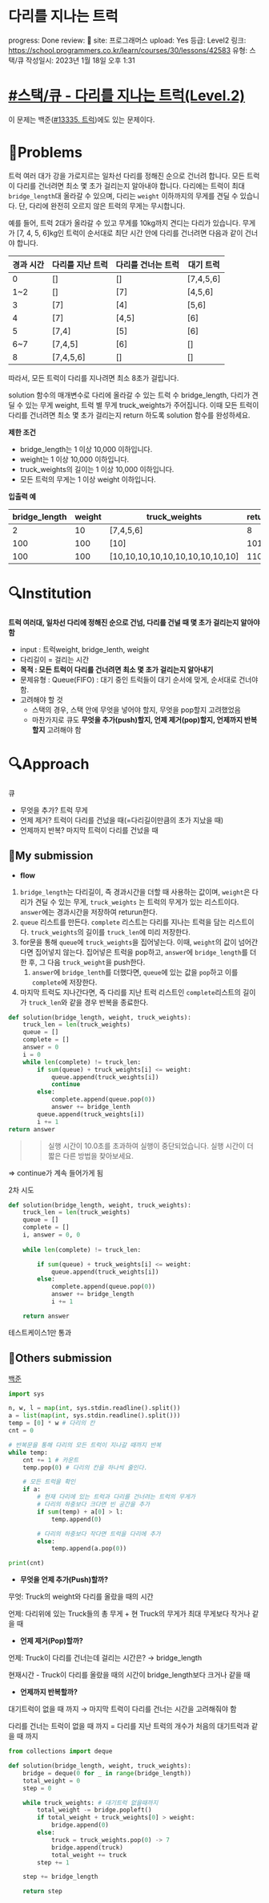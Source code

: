 # 다리를 지나는 트럭

progress: Done
review: 🥜
site: 프로그래머스
upload: Yes
등급: Level2
링크: https://school.programmers.co.kr/learn/courses/30/lessons/42583
유형: 스택/큐
작성일시: 2023년 1월 18일 오후 1:31

# [#**스택/큐 - 다리를 지나는 트럭(Level.2)**](https://school.programmers.co.kr/learn/courses/30/lessons/42583)

이 문제는 백준([#13335. 트럭](https://www.acmicpc.net/problem/13335))에도 있는 문제이다.

# 📖Problems

트럭 여러 대가 강을 가로지르는 일차선 다리를 정해진 순으로 건너려 합니다. 모든 트럭이 다리를 건너려면 최소 몇 초가 걸리는지 알아내야 합니다. 다리에는 트럭이 최대 `bridge_length`대 올라갈 수 있으며, 다리는 `weight` 이하까지의 무게를 견딜 수 있습니다. 단, 다리에 완전히 오르지 않은 트럭의 무게는 무시합니다.

예를 들어, 트럭 2대가 올라갈 수 있고 무게를 10kg까지 견디는 다리가 있습니다. 무게가 [7, 4, 5, 6]kg인 트럭이 순서대로 최단 시간 안에 다리를 건너려면 다음과 같이 건너야 합니다.

| 경과 시간 | 다리를 지난 트럭 | 다리를 건너는 트럭 | 대기 트럭 |
| --- | --- | --- | --- |
| 0 | [] | [] | [7,4,5,6] |
| 1~2 | [] | [7] | [4,5,6] |
| 3 | [7] | [4] | [5,6] |
| 4 | [7] | [4,5] | [6] |
| 5 | [7,4] | [5] | [6] |
| 6~7 | [7,4,5] | [6] | [] |
| 8 | [7,4,5,6] | [] | [] |

따라서, 모든 트럭이 다리를 지나려면 최소 8초가 걸립니다.

solution 함수의 매개변수로 다리에 올라갈 수 있는 트럭 수 bridge_length, 다리가 견딜 수 있는 무게 weight, 트럭 별 무게 truck_weights가 주어집니다. 이때 모든 트럭이 다리를 건너려면 최소 몇 초가 걸리는지 return 하도록 solution 함수를 완성하세요.

**제한 조건**

- bridge_length는 1 이상 10,000 이하입니다.
- weight는 1 이상 10,000 이하입니다.
- truck_weights의 길이는 1 이상 10,000 이하입니다.
- 모든 트럭의 무게는 1 이상 weight 이하입니다.

**입출력 예**

| bridge_length | weight | truck_weights | return |
| --- | --- | --- | --- |
| 2 | 10 | [7,4,5,6] | 8 |
| 100 | 100 | [10] | 101 |
| 100 | 100 | [10,10,10,10,10,10,10,10,10,10] | 110 |

# 🔍Institution

**트럭 여러대, 일차선 다리에 정해진 순으로 건넘, 다리를 건널 때 몇 초가 걸리는지 알아야 함**

- input : 트럭weight, bridge_lenth, weight
- 다리길이 = 걸리는 시간
- **목적 : 모든 트럭이 다리를 건너려면 최소 몇 초가 걸리는지 알아내기**
- 문제유형 : Queue(FIFO) : 대기 중인 트럭들이 대기 순서에 맞게, 순서대로 건너야 함.
- 고려해야 할 것
    - 스택의 경우, 스택 안에 무엇을 넣어야 할지, 무엇을 pop할지 고려했었음
    - 마찬가지로 큐도 **무엇을 추가(push)할지, 언제 제거(pop)할지, 언제까지 반복할지** 고려해야 함

# 🔍Approach

큐

- 무엇을 추가? 트럭 무게
- 언제 제거? 트럭이 다리를 건넜을 때(=다리길이만큼의 초가 지났을 때)
- 언제까지 반복? 마지막 트럭이 다리를 건넜을 때

## 🚩My submission

- **flow**
1. `bridge_length`는 다리길이, 즉 경과시간을 더할 때 사용하는 값이며, `weight`은 다리가 견딜 수 있는 무게, `truck_weights` 는 트럭의 무게가 있는 리스트이다. `answer`에는 경과시간을 저장하여 returun한다.
2. `queue` 리스트를 만든다. `complete` 리스트는 다리를 지나는 트럭을 담는 리스트이다. `truck_weights`의 길이를 `truck_len`에 미리 저장한다.
3. for문을 통해 `queue`에 `truck_weights`을 집어넣는다. 이때, `weight`의 값이 넘어간다면 집어넣지 않는다. 집어넣은 트럭을 pop하고, `answer`에 `bridge_length`를 더한 후, 그 다음 `truck_weight`을 push한다.
    1. `answer`에 `bridge_lenth`를 더했다면, `queue`에 있는 값을 `pop`하고 이를 `complete`에 저장한다.
4. 마지막 트럭도 지나간다면, 즉 다리를 지난 트럭 리스트인 `complete`리스트의 길이가 `truck_len`와 같을 경우 반복을 종료한다.

```python
def solution(bridge_length, weight, truck_weights):
    truck_len = len(truck_weights)
    queue = []
    complete = []
    answer = 0
    i = 0
    while len(complete) != truck_len:
        if sum(queue) + truck_weights[i] <= weight:
            queue.append(truck_weights[i])
            continue
        else:
            complete.append(queue.pop(0))
            answer += bridge_lenth
        queue.append(truck_weights[i])
        i += 1
return answer
```

>> 실행 시간이 10.0초를 초과하여 실행이 중단되었습니다. 실행 시간이 더 짧은 다른 방법을 찾아보세요.

=> continue가 계속 들어가게 됨

2차 시도

```python
def solution(bridge_length, weight, truck_weights):
    truck_len = len(truck_weights)
    queue = []
    complete = []
    i, answer = 0, 0
    
    while len(complete) != truck_len:

        if sum(queue) + truck_weights[i] <= weight:
            queue.append(truck_weights[i])
        else:
            complete.append(queue.pop(0))
            answer += bridge_length
            i += 1

    return answer
```

테스트케이스1만 통과

## 🚩Others submission

[백준](https://fre2-dom.tistory.com/432)

```python
import sys

n, w, l = map(int, sys.stdin.readline().split())
a = list(map(int, sys.stdin.readline().split()))
temp = [0] * w # 다리의 칸
cnt = 0

# 반복문을 통해 다리의 모든 트럭이 지나갈 때까지 반복
while temp:
    cnt += 1 # 카운트
    temp.pop(0) # 다리의 칸을 하나씩 줄인다.

    # 모든 트럭을 확인
    if a:
        # 현재 다리에 있는 트럭과 다리를 건너려는 트럭의 무게가
        # 다리의 하중보다 크다면 빈 공간을 추가
        if sum(temp) + a[0] > l:
            temp.append(0)

        # 다리의 하중보다 작다면 트럭을 다리에 추가
        else:
            temp.append(a.pop(0))

print(cnt)
```

- **무엇을 언제 추가(Push)할까?**

무엇: Truck의 weight와 다리를 올랐을 때의 시간

언제: 다리위에 있는 Truck들의 총 무게 + 현 Truck의 무게가 최대 무게보다 작거나 같을 때

- **언제 제거(Pop)할까?**

언제: Truck이 다리를 건너는데 걸리는 시간은? → bridge_length

현재시간 - Truck이 다리를 올랐을 때의 시간이 bridge_length보다 크거나 같을 때

- **언제까지 반복할까?**

대기트럭이 없을 때 까지 → 마지막 트럭이 다리를 건너는 시간을 고려해줘야 함

다리를 건너는 트럭이 없을 때 까지 = 다리를 지난 트럭의 개수가 처음의 대기트럭과 같을 때 까지

```python
from collections import deque

def solution(bridge_length, weight, truck_weights):
    bridge = deque(0 for _ in range(bridge_length))
    total_weight = 0
    step = 0

    while truck_weights: # 대기트럭 없을때까지
        total_weight -= bridge.popleft()
        if total_weight + truck_weights[0] > weight:
            bridge.append(0)
        else:
            truck = truck_weights.pop(0) -> 7
            bridge.append(truck)
            total_weight += truck
        step += 1

    step += bridge_length

    return step
```